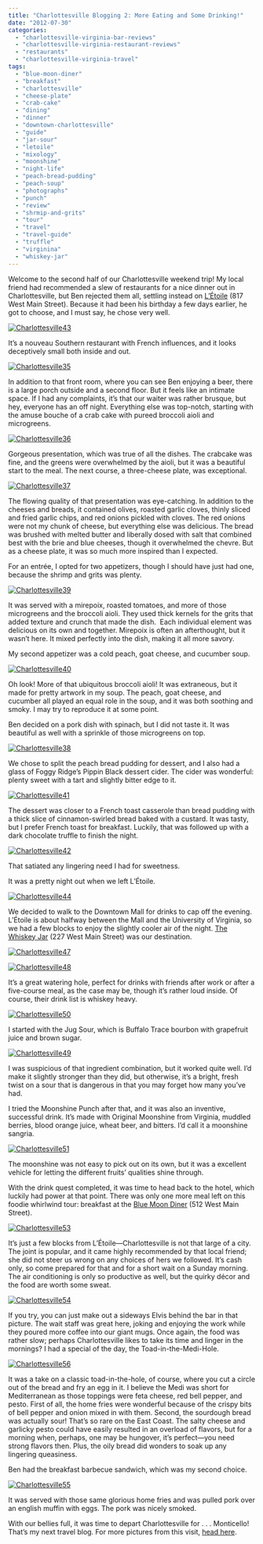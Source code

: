 ```yaml
---
title: "Charlottesville Blogging 2: More Eating and Some Drinking!"
date: "2012-07-30"
categories: 
  - "charlottesville-virginia-bar-reviews"
  - "charlottesville-virginia-restaurant-reviews"
  - "restaurants"
  - "charlottesville-virginia-travel"
tags: 
  - "blue-moon-diner"
  - "breakfast"
  - "charlottesville"
  - "cheese-plate"
  - "crab-cake"
  - "dining"
  - "dinner"
  - "downtown-charlottesville"
  - "guide"
  - "jar-sour"
  - "letoile"
  - "mixology"
  - "moonshine"
  - "night-life"
  - "peach-bread-pudding"
  - "peach-soup"
  - "photographs"
  - "punch"
  - "review"
  - "shrmip-and-grits"
  - "tour"
  - "travel"
  - "travel-guide"
  - "truffle"
  - "virginina"
  - "whiskey-jar"
---
```


Welcome to the second half of our Charlottesville weekend trip! My local friend had recommended a slew of restaurants for a nice dinner out in Charlottesville, but Ben rejected them all, settling instead on [L’Étoile](http://www.letoilerestaurant.com/) (817 West Main Street). Because it had been his birthday a few days earlier, he got to choose, and I must say, he chose very well.

[![](http://s3.amazonaws.com/thegourmez-wpmedia/2012/07/Charlottesville43.jpg "Charlottesville43")](http://s3.amazonaws.com/thegourmez-wpmedia/2012/07/Charlottesville43.jpg)

It’s a nouveau Southern restaurant with French influences, and it looks deceptively small both inside and out.

[![](http://s3.amazonaws.com/thegourmez-wpmedia/2012/07/Charlottesville35.jpg "Charlottesville35")](http://s3.amazonaws.com/thegourmez-wpmedia/2012/07/Charlottesville35.jpg)

In addition to that front room, where you can see Ben enjoying a beer, there is a large porch outside and a second floor. But it feels like an intimate space. If I had any complaints, it’s that our waiter was rather brusque, but hey, everyone has an off night. Everything else was top-notch, starting with the amuse bouche of a crab cake with pureed broccoli aioli and microgreens.

[![](http://s3.amazonaws.com/thegourmez-wpmedia/2012/07/Charlottesville36.jpg "Charlottesville36")](http://s3.amazonaws.com/thegourmez-wpmedia/2012/07/Charlottesville36.jpg)

Gorgeous presentation, which was true of all the dishes. The crabcake was fine, and the greens were overwhelmed by the aioli, but it was a beautiful start to the meal. The next course, a three-cheese plate, was exceptional.

[![](http://s3.amazonaws.com/thegourmez-wpmedia/2012/07/Charlottesville37.jpg "Charlottesville37")](http://s3.amazonaws.com/thegourmez-wpmedia/2012/07/Charlottesville37.jpg)

The flowing quality of that presentation was eye-catching. In addition to the cheeses and breads, it contained olives, roasted garlic cloves, thinly sliced and fried garlic chips, and red onions pickled with cloves. The red onions were not my chunk of cheese, but everything else was delicious. The bread was brushed with melted butter and liberally dosed with salt that combined best with the brie and blue cheeses, though it overwhelmed the chevre. But as a cheese plate, it was so much more inspired than I expected.

For an entrée, I opted for two appetizers, though I should have just had one, because the shrimp and grits was plenty.

[![](http://s3.amazonaws.com/thegourmez-wpmedia/2012/07/Charlottesville39.jpg "Charlottesville39")](http://s3.amazonaws.com/thegourmez-wpmedia/2012/07/Charlottesville39.jpg)

It was served with a mirepoix, roasted tomatoes, and more of those microgreens and the broccoli aioli. They used thick kernels for the grits that added texture and crunch that made the dish.  Each individual element was delicious on its own and together. Mirepoix is often an afterthought, but it wasn’t here. It mixed perfectly into the dish, making it all more savory.

My second appetizer was a cold peach, goat cheese, and cucumber soup.

[![](http://s3.amazonaws.com/thegourmez-wpmedia/2012/07/Charlottesville40.jpg "Charlottesville40")](http://s3.amazonaws.com/thegourmez-wpmedia/2012/07/Charlottesville40.jpg)

Oh look! More of that ubiquitous broccoli aioli! It was extraneous, but it made for pretty artwork in my soup. The peach, goat cheese, and cucumber all played an equal role in the soup, and it was both soothing and smoky. I may try to reproduce it at some point.

Ben decided on a pork dish with spinach, but I did not taste it. It was beautiful as well with a sprinkle of those microgreens on top.

[![](http://s3.amazonaws.com/thegourmez-wpmedia/2012/07/Charlottesville38.jpg "Charlottesville38")](http://s3.amazonaws.com/thegourmez-wpmedia/2012/07/Charlottesville38.jpg)

We chose to split the peach bread pudding for dessert, and I also had a glass of Foggy Ridge’s Pippin Black dessert cider. The cider was wonderful: plenty sweet with a tart and slightly bitter edge to it.

[![](http://s3.amazonaws.com/thegourmez-wpmedia/2012/07/Charlottesville41.jpg "Charlottesville41")](http://s3.amazonaws.com/thegourmez-wpmedia/2012/07/Charlottesville41.jpg)

The dessert was closer to a French toast casserole than bread pudding with a thick slice of cinnamon-swirled bread baked with a custard. It was tasty, but I prefer French toast for breakfast. Luckily, that was followed up with a dark chocolate truffle to finish the night.

[![](http://s3.amazonaws.com/thegourmez-wpmedia/2012/07/Charlottesville42.jpg "Charlottesville42")](http://s3.amazonaws.com/thegourmez-wpmedia/2012/07/Charlottesville42.jpg)

That satiated any lingering need I had for sweetness.

It was a pretty night out when we left L’Étoile.

[![](http://s3.amazonaws.com/thegourmez-wpmedia/2012/07/Charlottesville44.jpg "Charlottesville44")](http://s3.amazonaws.com/thegourmez-wpmedia/2012/07/Charlottesville44.jpg)

We decided to walk to the Downtown Mall for drinks to cap off the evening. L’Étoile is about halfway between the Mall and the University of Virginia, so we had a few blocks to enjoy the slightly cooler air of the night. [The Whiskey Jar](http://thewhiskeyjarcville.com/) (227 West Main Street) was our destination.

[![](http://s3.amazonaws.com/thegourmez-wpmedia/2012/07/Charlottesville47.jpg "Charlottesville47")](http://s3.amazonaws.com/thegourmez-wpmedia/2012/07/Charlottesville47.jpg)

[![](http://s3.amazonaws.com/thegourmez-wpmedia/2012/07/Charlottesville48.jpg "Charlottesville48")](http://s3.amazonaws.com/thegourmez-wpmedia/2012/07/Charlottesville48.jpg)

It’s a great watering hole, perfect for drinks with friends after work or after a five-course meal, as the case may be, though it’s rather loud inside. Of course, their drink list is whiskey heavy.

[![](http://s3.amazonaws.com/thegourmez-wpmedia/2012/07/Charlottesville50.jpg "Charlottesville50")](http://s3.amazonaws.com/thegourmez-wpmedia/2012/07/Charlottesville50.jpg)

I started with the Jug Sour, which is Buffalo Trace bourbon with grapefruit juice and brown sugar.

[![](http://s3.amazonaws.com/thegourmez-wpmedia/2012/07/Charlottesville49.jpg "Charlottesville49")](http://s3.amazonaws.com/thegourmez-wpmedia/2012/07/Charlottesville49.jpg)

I was suspicious of that ingredient combination, but it worked quite well. I’d make it slightly stronger than they did, but otherwise, it’s a bright, fresh twist on a sour that is dangerous in that you may forget how many you’ve had.

I tried the Moonshine Punch after that, and it was also an inventive, successful drink. It’s made with Original Moonshine from Virginia, muddled berries, blood orange juice, wheat beer, and bitters. I’d call it a moonshine sangria.

[![](http://s3.amazonaws.com/thegourmez-wpmedia/2012/07/Charlottesville51.jpg "Charlottesville51")](http://s3.amazonaws.com/thegourmez-wpmedia/2012/07/Charlottesville51.jpg)

The moonshine was not easy to pick out on its own, but it was a excellent vehicle for letting the different fruits’ qualities shine through.

With the drink quest completed, it was time to head back to the hotel, which luckily had power at that point. There was only one more meal left on this foodie whirlwind tour: breakfast at the [Blue Moon Diner](https://www.facebook.com/pages/Blue-Moon-Diner/152942638049813) (512 West Main Street).

[![](http://s3.amazonaws.com/thegourmez-wpmedia/2012/07/Charlottesville53.jpg "Charlottesville53")](http://s3.amazonaws.com/thegourmez-wpmedia/2012/07/Charlottesville53.jpg)

It’s just a few blocks from L’Étoile—Charlottesville is not that large of a city. The joint is popular, and it came highly recommended by that local friend; she did not steer us wrong on any choices of hers we followed. It’s cash only, so come prepared for that and for a short wait on a Sunday morning. The air conditioning is only so productive as well, but the quirky décor and the food are worth some sweat.

[![](http://s3.amazonaws.com/thegourmez-wpmedia/2012/07/Charlottesville54.jpg "Charlottesville54")](http://s3.amazonaws.com/thegourmez-wpmedia/2012/07/Charlottesville54.jpg)

If you try, you can just make out a sideways Elvis behind the bar in that picture. The wait staff was great here, joking and enjoying the work while they poured more coffee into our giant mugs. Once again, the food was rather slow; perhaps Charlottesville likes to take its time and linger in the mornings? I had a special of the day, the Toad-in-the-Medi-Hole.

[![](http://s3.amazonaws.com/thegourmez-wpmedia/2012/07/Charlottesville56.jpg "Charlottesville56")](http://s3.amazonaws.com/thegourmez-wpmedia/2012/07/Charlottesville56.jpg)

It was a take on a classic toad-in-the-hole, of course, where you cut a circle out of the bread and fry an egg in it. I believe the Medi was short for Mediterranean as those toppings were feta cheese, red bell pepper, and pesto. First of all, the home fries were wonderful because of the crispy bits of bell pepper and onion mixed in with them. Second, the sourdough bread was actually sour! That’s so rare on the East Coast. The salty cheese and garlicky pesto could have easily resulted in an overload of flavors, but for a morning when, perhaps, one may be hungover, it’s perfect—you need strong flavors then. Plus, the oily bread did wonders to soak up any lingering queasiness.

Ben had the breakfast barbecue sandwich, which was my second choice.

[![](http://s3.amazonaws.com/thegourmez-wpmedia/2012/07/Charlottesville55.jpg "Charlottesville55")](http://s3.amazonaws.com/thegourmez-wpmedia/2012/07/Charlottesville55.jpg)

It was served with those same glorious home fries and was pulled pork over an english muffin with eggs. The pork was nicely smoked.

With our bellies full, it was time to depart Charlottesville for . . . Monticello! That’s my next travel blog. For more pictures from this visit, [head here](https://www.facebook.com/media/set/?set=a.10150925407009607.415538.567409606&type=3).
